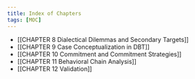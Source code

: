 ```yaml
---
title: Index of Chapters
tags: [MOC]
---
```


- [[CHAPTER 8 Dialectical Dilemmas and Secondary Targets]]
- [[CHAPTER 9 Case Conceptualization in DBT]]
- [[CHAPTER 10 Commitment and Commitment Strategies]]
- [[CHAPTER 11 Behavioral Chain Analysis]]
- [[CHAPTER 12 Validation]]